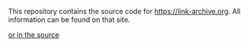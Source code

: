 This repository contains the source code for https://link-archive.org. All information can be found on that site.

[or in the source](https://github.com/phil294/link-archive.org/blob/master/web/src/views/Index.vue)
